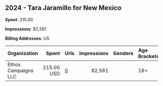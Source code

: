 ## 2024 - Tara Jaramillo for New Mexico 
**Spent**: 215.00

**Impressions**: 82,581

**Billing Addresses**: US

|Organization|Spent|Urls|Impressions|Genders|Age Brackets|Country Codes|
|:---|---:|:---|---:|:---|:---|:---|
|Ethos Campaigns LLC|215.00 USD|[0](https://www.snap.com/political-ads/asset/6f0723df9b7e511e65eaf3662427ae048bd22309c3b29ebd86c39822a428cc2c?mediaType=mp4)|82,581||18+|united states|
